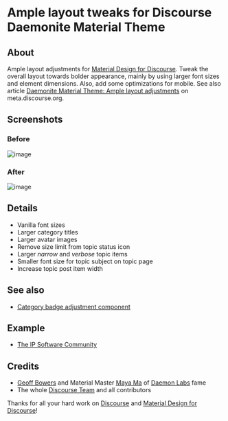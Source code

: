 # Ample layout tweaks for Discourse Daemonite Material Theme

## About
Ample layout adjustments for [Material Design for Discourse].
Tweak the overall layout towards bolder appearance,
mainly by using larger font sizes and element dimensions.
Also, add some optimizations for mobile.
See also article [Daemonite Material Theme: Ample layout adjustments] on meta.discourse.org.

## Screenshots
### Before
![image](https://meta-s3-cdn.freetls.fastly.net/original/3X/d/c/dc885d359f8dc762736cd2453c2005f0731bd49f.png)
### After
![image](https://meta-s3-cdn.freetls.fastly.net/original/3X/8/3/83422bb3e1dc03e691a65e2be6ab8ea1bda00d41.png)

## Details
- Vanilla font sizes
- Larger category titles
- Larger avatar images
- Remove size limit from topic status icon
- Larger _narrow_ and _verbose_ topic items
- Smaller font size for topic subject on topic page
- Increase topic post item width

## See also
- [Category badge adjustment component]

## Example
- [The IP Software Community]

## Credits
- [Geoff Bowers] and Material Master [Maya Ma] of [Daemon Labs] fame
- The whole [Discourse Team] and all contributors

Thanks for all your hard work on [Discourse] and [Material Design for Discourse]!

[Discourse]: https://discourse.org
[Material Design for Discourse]: https://github.com/Daemonite/discourse-material-theme
[The IP Software Community]: https://meta.ip-tools.org/

[Maya Ma]: https://github.com/sesemaya
[Geoff Bowers]: https://meta.discourse.org/u/modius
[Daemon Labs]: https://www.daemon.com.au/
[Discourse Team]: https://www.discourse.org/team

[Daemonite Material Theme: Ample layout adjustments]: https://meta.discourse.org/t/daemonite-material-theme-ample-layout-adjustments/106379
[Category badge adjustment component]: https://meta.discourse.org/t/category-badge-adjustment-component/106366
